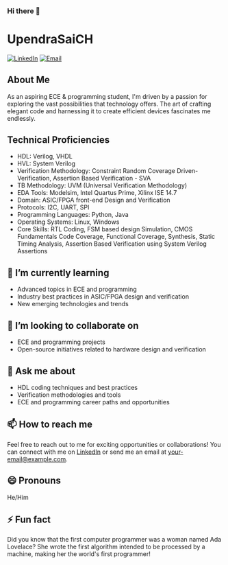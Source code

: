 ### Hi there 👋

# UpendraSaiCH

[![LinkedIn](https://img.shields.io/badge/-LinkedIn-blue?style=flat&logo=Linkedin&logoColor=white)](https://www.linkedin.com/in/your-linkedin-profile)
[![Email](https://img.shields.io/badge/-Email-red?style=flat&logo=Gmail&logoColor=white)](mailto:your-email@example.com)

## About Me
As an aspiring ECE & programming student, I'm driven by a passion for exploring the vast possibilities that technology offers. The art of crafting elegant code and harnessing it to create efficient devices fascinates me endlessly.

## Technical Proficiencies
- HDL: Verilog, VHDL
- HVL: System Verilog
- Verification Methodology: Constraint Random Coverage Driven-Verification, Assertion Based Verification - SVA
- TB Methodology: UVM (Universal Verification Methodology)
- EDA Tools: Modelsim, Intel Quartus Prime, Xilinx ISE 14.7
- Domain: ASIC/FPGA front-end Design and Verification
- Protocols: I2C, UART, SPI
- Programming Languages: Python, Java
- Operating Systems: Linux, Windows
- Core Skills: RTL Coding, FSM based design Simulation, CMOS Fundamentals Code Coverage, Functional Coverage, Synthesis, Static Timing Analysis, Assertion Based Verification using System Verilog Assertions

## 🌱 I’m currently learning
- Advanced topics in ECE and programming
- Industry best practices in ASIC/FPGA design and verification
- New emerging technologies and trends

## 👯 I’m looking to collaborate on
- ECE and programming projects
- Open-source initiatives related to hardware design and verification

## 💬 Ask me about
- HDL coding techniques and best practices
- Verification methodologies and tools
- ECE and programming career paths and opportunities

## 📫 How to reach me
Feel free to reach out to me for exciting opportunities or collaborations! You can connect with me on [LinkedIn](https://www.linkedin.com/in/your-linkedin-profile) or send me an email at your-email@example.com.

## 😄 Pronouns
He/Him

## ⚡ Fun fact
Did you know that the first computer programmer was a woman named Ada Lovelace? She wrote the first algorithm intended to be processed by a machine, making her the world's first programmer!



